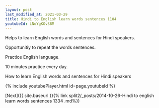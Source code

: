 ```yaml
---
layout: post
last_modified_at: 2021-03-29
title: Hindi to English learn words sentences 1104 
youtubeId: LNoYgKOvS8M
---
```

 
 
Helps to learn English words and sentences for Hindi speakers.

Opportunitiy to repeat the words sentences. 

Practice English language. 
 
10 minutes practice every day. 
 
How to learn English words and sentences for Hindi speakers 
 
{% include youtubePlayer.html id=page.youtubeId %}
 
 
[Next]({{ site.baseurl }}{% link  split2/_posts/2014-10-26-Hindi to english learn words sentences 1334 .md%})
 
